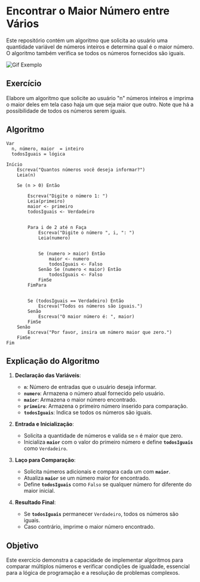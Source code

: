 # Encontrar o Maior Número entre Vários

Este repositório contém um algoritmo que solicita ao usuário uma quantidade variável de números inteiros e determina qual é o maior número. O algoritmo também verifica se todos os números fornecidos são iguais.

![Gif Exemplo](https://media0.giphy.com/media/v1.Y2lkPTc5MGI3NjExenp1cmEzbnNoNWI3ZmU2bnloZndldWJuYmJubzN2MG53bGQ4bHJ1MCZlcD12MV9pbnRlcm5hbF9naWZfYnlfaWQmY3Q9Zw/xT1Ra5h24Eliux3UVq/giphy.webp)

## Exercício

Elabore um algoritmo que solicite ao usuário "n" números inteiros e imprima o maior deles em tela caso haja um que seja maior que outro. Note que há a possibilidade de todos os números serem iguais.

## Algoritmo

```plaintext
Var
  n, número, maior  = inteiro
  todosIguais = lógica

Início
    Escreva("Quantos números você deseja informar?")
    Leia(n)

    Se (n > 0) Então
        
        Escreva("Digite o número 1: ")
        Leia(primeiro)
        maior <- primeiro
        todosIguais <- Verdadeiro

        
        Para i de 2 até n Faça
            Escreva("Digite o número ", i, ": ")
            Leia(numero)

            
            Se (numero > maior) Então
                maior <- numero
                todosIguais <- Falso
            Senão Se (numero < maior) Então
                todosIguais <- Falso
            FimSe
        FimPara

        
        Se (todosIguais == Verdadeiro) Então
            Escreva("Todos os números são iguais.")
        Senão
            Escreva("O maior número é: ", maior)
        FimSe
    Senão
        Escreva("Por favor, insira um número maior que zero.")
    FimSe
Fim
```

## Explicação do Algoritmo

1. **Declaração das Variáveis**:
   - **`n`**: Número de entradas que o usuário deseja informar.
   - **`numero`**: Armazena o número atual fornecido pelo usuário.
   - **`maior`**: Armazena o maior número encontrado.
   - **`primeiro`**: Armazena o primeiro número inserido para comparação.
   - **`todosIguais`**: Indica se todos os números são iguais.

2. **Entrada e Inicialização**:
   - Solicita a quantidade de números e valida se `n` é maior que zero.
   - Inicializa **`maior`** com o valor do primeiro número e define **`todosIguais`** como `Verdadeiro`.

3. **Laço para Comparação**:
   - Solicita números adicionais e compara cada um com **`maior`**.
   - Atualiza **`maior`** se um número maior for encontrado.
   - Define **`todosIguais`** como `Falso` se qualquer número for diferente do maior inicial.

4. **Resultado Final**:
   - Se **`todosIguais`** permanecer `Verdadeiro`, todos os números são iguais.
   - Caso contrário, imprime o maior número encontrado.

## Objetivo

Este exercício demonstra a capacidade de implementar algoritmos para comparar múltiplos números e verificar condições de igualdade, essencial para a lógica de programação e a resolução de problemas complexos.
